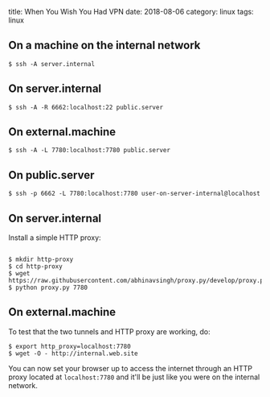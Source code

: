 title: When You Wish You Had VPN 
date: 2018-08-06
category: linux
tags: linux


## On a machine on the internal network

```text
$ ssh -A server.internal
```

## On server.internal

```text
$ ssh -A -R 6662:localhost:22 public.server
```

## On external.machine 

```text
$ ssh -A -L 7780:localhost:7780 public.server
```

## On public.server

```text
$ ssh -p 6662 -L 7780:localhost:7780 user-on-server-internal@localhost
```

## On server.internal

Install a simple HTTP proxy:

```text

$ mkdir http-proxy
$ cd http-proxy
$ wget https://raw.githubusercontent.com/abhinavsingh/proxy.py/develop/proxy.py
$ python proxy.py 7780
```

## On external.machine

To test that the two tunnels and HTTP proxy are working, do:

```text
$ export http_proxy=localhost:7780
$ wget -O - http://internal.web.site
```
 
You can now set your browser up to access the internet through an HTTP
proxy located at `localhost:7780` and it'll be just like you were on
the internal network.

